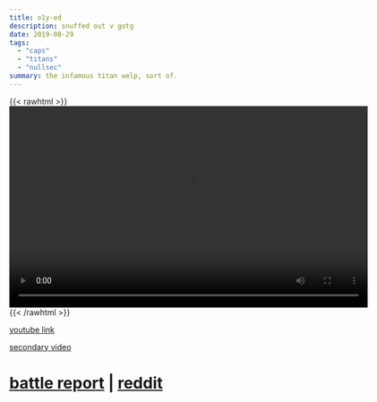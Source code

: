 ```yaml
---
title: o1y-ed
description: snuffed out v gotg
date: 2019-08-29
tags:
  - "caps"
  - "titans"
  - "nullsec"
summary: the infamous titan welp, sort of.
---
```


{{< rawhtml >}}<video width="640" height="360" controls>
<source src="https://crowdfile.net/snuffed/o1y.webm" type="video/webm">
Your browser does not support the video tag.</video>{{< /rawhtml >}}

[youtube link](http://www.youtube.com/watch?v=VyazOaxDtIo)  

[secondary video](https://www.youtube.com/watch?v=3wJoUdWXruU)

# [battle report](https://fleetcom.space/battlereport/txhskBRb5LM28A3ah) | [reddit](https://reddit.com/r/Eve/comments/csyef4/o1yed_habbening_thread/)  

